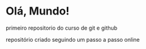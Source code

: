 # Olá, Mundo!
 primeiro repositorio do curso de git e github

 repositório criado seguindo um passo a passo online
